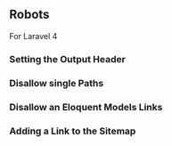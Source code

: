 ## Robots

For Laravel 4

### Setting the Output Header



### Disallow single Paths



### Disallow an Eloquent Models Links



### Adding a Link to the Sitemap


